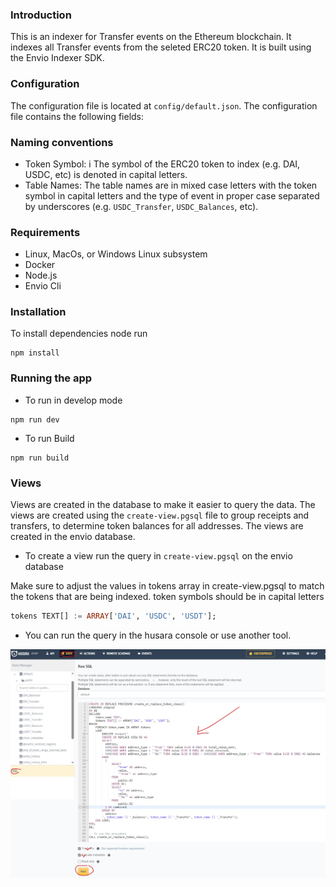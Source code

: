 ### Introduction

This is an indexer for Transfer events on the Ethereum blockchain. It indexes all Transfer events from the seleted ERC20 token. It is built using the Envio Indexer SDK.

### Configuration

The configuration file is located at `config/default.json`. The configuration file contains the following fields:

### Naming conventions
- Token Symbol: i The symbol of the ERC20 token to index (e.g. DAI, USDC, etc) is denoted in capital letters.
- Table Names: The table names are in mixed case letters with the token symbol in capital letters and the type of event in proper case separated by underscores (e.g. `USDC_Transfer`, `USDC_Balances`, etc).

### Requirements

- Linux, MacOs, or Windows Linux subsystem
- Docker
- Node.js
- Envio Cli

### Installation

To install dependencies node run

```shell
npm install
```

### Running the app

- To run in develop mode

```shell
npm run dev
```

- To run Build

```shell
npm run build
```

### Views

Views are created in the database to make it easier to query the data. The views are created using the `create-view.pgsql` file to group receipts and transfers, to determine token balances for all addresses. The views are created in the envio database.

- To create a view run the query in `create-view.pgsql` on the envio database

Make sure to adjust the values in tokens array in create-view.pgsql to match the tokens that are being indexed. token symbols should be in capital letters

```sql
tokens TEXT[] := ARRAY['DAI', 'USDC', 'USDT'];
```

- You can run the query in the husara console or use another tool.

![image](imgs/example.jpeg)
